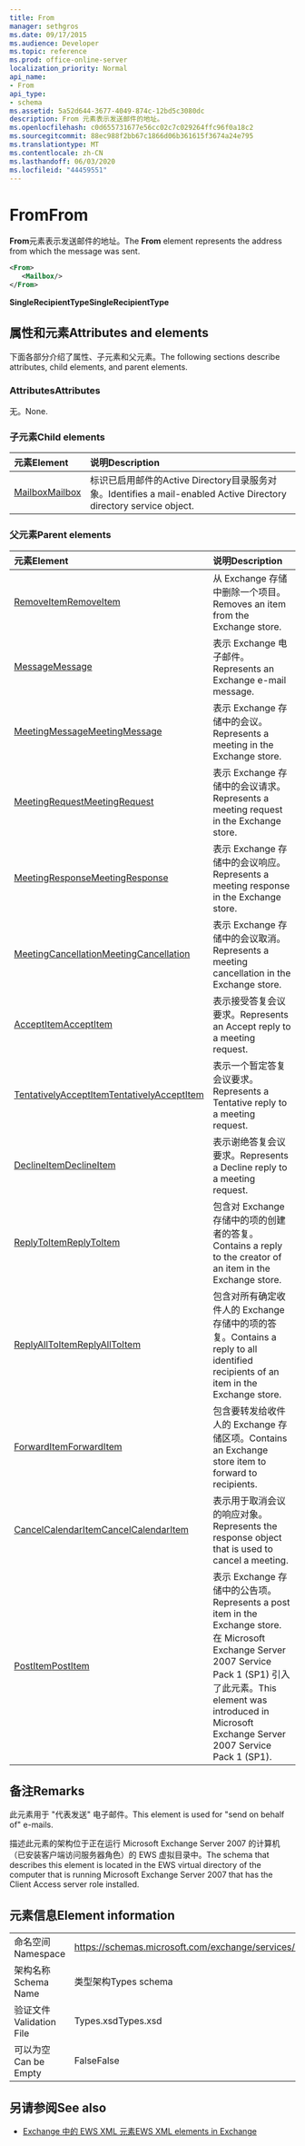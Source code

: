 ```yaml
---
title: From
manager: sethgros
ms.date: 09/17/2015
ms.audience: Developer
ms.topic: reference
ms.prod: office-online-server
localization_priority: Normal
api_name:
- From
api_type:
- schema
ms.assetid: 5a52d644-3677-4049-874c-12bd5c3080dc
description: From 元素表示发送邮件的地址。
ms.openlocfilehash: c0d655731677e56cc02c7c029264ffc96f0a18c2
ms.sourcegitcommit: 88ec988f2bb67c1866d06b361615f3674a24e795
ms.translationtype: MT
ms.contentlocale: zh-CN
ms.lasthandoff: 06/03/2020
ms.locfileid: "44459551"
---
```

# <a name="from"></a><span data-ttu-id="ef406-103">From</span><span class="sxs-lookup"><span data-stu-id="ef406-103">From</span></span>

<span data-ttu-id="ef406-104">**From**元素表示发送邮件的地址。</span><span class="sxs-lookup"><span data-stu-id="ef406-104">The **From** element represents the address from which the message was sent.</span></span> 
  
```xml
<From>
   <Mailbox/>
</From>
```

 <span data-ttu-id="ef406-105">**SingleRecipientType**</span><span class="sxs-lookup"><span data-stu-id="ef406-105">**SingleRecipientType**</span></span>
## <a name="attributes-and-elements"></a><span data-ttu-id="ef406-106">属性和元素</span><span class="sxs-lookup"><span data-stu-id="ef406-106">Attributes and elements</span></span>

<span data-ttu-id="ef406-107">下面各部分介绍了属性、子元素和父元素。</span><span class="sxs-lookup"><span data-stu-id="ef406-107">The following sections describe attributes, child elements, and parent elements.</span></span>
  
### <a name="attributes"></a><span data-ttu-id="ef406-108">Attributes</span><span class="sxs-lookup"><span data-stu-id="ef406-108">Attributes</span></span>

<span data-ttu-id="ef406-109">无。</span><span class="sxs-lookup"><span data-stu-id="ef406-109">None.</span></span>
  
### <a name="child-elements"></a><span data-ttu-id="ef406-110">子元素</span><span class="sxs-lookup"><span data-stu-id="ef406-110">Child elements</span></span>

|<span data-ttu-id="ef406-111">**元素**</span><span class="sxs-lookup"><span data-stu-id="ef406-111">**Element**</span></span>|<span data-ttu-id="ef406-112">**说明**</span><span class="sxs-lookup"><span data-stu-id="ef406-112">**Description**</span></span>|
|:-----|:-----|
|[<span data-ttu-id="ef406-113">Mailbox</span><span class="sxs-lookup"><span data-stu-id="ef406-113">Mailbox</span></span>](mailbox.md) <br/> |<span data-ttu-id="ef406-114">标识已启用邮件的Active Directory目录服务对象。</span><span class="sxs-lookup"><span data-stu-id="ef406-114">Identifies a mail-enabled Active Directory directory service object.</span></span>  <br/> |
   
### <a name="parent-elements"></a><span data-ttu-id="ef406-115">父元素</span><span class="sxs-lookup"><span data-stu-id="ef406-115">Parent elements</span></span>

|<span data-ttu-id="ef406-116">**元素**</span><span class="sxs-lookup"><span data-stu-id="ef406-116">**Element**</span></span>|<span data-ttu-id="ef406-117">**说明**</span><span class="sxs-lookup"><span data-stu-id="ef406-117">**Description**</span></span>|
|:-----|:-----|
|[<span data-ttu-id="ef406-118">RemoveItem</span><span class="sxs-lookup"><span data-stu-id="ef406-118">RemoveItem</span></span>](removeitem.md) <br/> |<span data-ttu-id="ef406-119">从 Exchange 存储中删除一个项目。</span><span class="sxs-lookup"><span data-stu-id="ef406-119">Removes an item from the Exchange store.</span></span>  <br/> |
|[<span data-ttu-id="ef406-120">Message</span><span class="sxs-lookup"><span data-stu-id="ef406-120">Message</span></span>](message-ex15websvcsotherref.md) <br/> |<span data-ttu-id="ef406-121">表示 Exchange 电子邮件。</span><span class="sxs-lookup"><span data-stu-id="ef406-121">Represents an Exchange e-mail message.</span></span>  <br/> |
|[<span data-ttu-id="ef406-122">MeetingMessage</span><span class="sxs-lookup"><span data-stu-id="ef406-122">MeetingMessage</span></span>](meetingmessage.md) <br/> |<span data-ttu-id="ef406-123">表示 Exchange 存储中的会议。</span><span class="sxs-lookup"><span data-stu-id="ef406-123">Represents a meeting in the Exchange store.</span></span>  <br/> |
|[<span data-ttu-id="ef406-124">MeetingRequest</span><span class="sxs-lookup"><span data-stu-id="ef406-124">MeetingRequest</span></span>](meetingrequest.md) <br/> |<span data-ttu-id="ef406-125">表示 Exchange 存储中的会议请求。</span><span class="sxs-lookup"><span data-stu-id="ef406-125">Represents a meeting request in the Exchange store.</span></span>  <br/> |
|[<span data-ttu-id="ef406-126">MeetingResponse</span><span class="sxs-lookup"><span data-stu-id="ef406-126">MeetingResponse</span></span>](meetingresponse.md) <br/> |<span data-ttu-id="ef406-127">表示 Exchange 存储中的会议响应。</span><span class="sxs-lookup"><span data-stu-id="ef406-127">Represents a meeting response in the Exchange store.</span></span>  <br/> |
|[<span data-ttu-id="ef406-128">MeetingCancellation</span><span class="sxs-lookup"><span data-stu-id="ef406-128">MeetingCancellation</span></span>](meetingcancellation.md) <br/> |<span data-ttu-id="ef406-129">表示 Exchange 存储中的会议取消。</span><span class="sxs-lookup"><span data-stu-id="ef406-129">Represents a meeting cancellation in the Exchange store.</span></span>  <br/> |
|[<span data-ttu-id="ef406-130">AcceptItem</span><span class="sxs-lookup"><span data-stu-id="ef406-130">AcceptItem</span></span>](acceptitem.md) <br/> |<span data-ttu-id="ef406-131">表示接受答复会议要求。</span><span class="sxs-lookup"><span data-stu-id="ef406-131">Represents an Accept reply to a meeting request.</span></span>  <br/> |
|[<span data-ttu-id="ef406-132">TentativelyAcceptItem</span><span class="sxs-lookup"><span data-stu-id="ef406-132">TentativelyAcceptItem</span></span>](tentativelyacceptitem.md) <br/> |<span data-ttu-id="ef406-133">表示一个暂定答复会议要求。</span><span class="sxs-lookup"><span data-stu-id="ef406-133">Represents a Tentative reply to a meeting request.</span></span>  <br/> |
|[<span data-ttu-id="ef406-134">DeclineItem</span><span class="sxs-lookup"><span data-stu-id="ef406-134">DeclineItem</span></span>](declineitem.md) <br/> |<span data-ttu-id="ef406-135">表示谢绝答复会议要求。</span><span class="sxs-lookup"><span data-stu-id="ef406-135">Represents a Decline reply to a meeting request.</span></span>  <br/> |
|[<span data-ttu-id="ef406-136">ReplyToItem</span><span class="sxs-lookup"><span data-stu-id="ef406-136">ReplyToItem</span></span>](replytoitem.md) <br/> |<span data-ttu-id="ef406-137">包含对 Exchange 存储中的项的创建者的答复。</span><span class="sxs-lookup"><span data-stu-id="ef406-137">Contains a reply to the creator of an item in the Exchange store.</span></span>  <br/> |
|[<span data-ttu-id="ef406-138">ReplyAllToItem</span><span class="sxs-lookup"><span data-stu-id="ef406-138">ReplyAllToItem</span></span>](replyalltoitem.md) <br/> |<span data-ttu-id="ef406-139">包含对所有确定收件人的 Exchange 存储中的项的答复。</span><span class="sxs-lookup"><span data-stu-id="ef406-139">Contains a reply to all identified recipients of an item in the Exchange store.</span></span>  <br/> |
|[<span data-ttu-id="ef406-140">ForwardItem</span><span class="sxs-lookup"><span data-stu-id="ef406-140">ForwardItem</span></span>](forwarditem.md) <br/> |<span data-ttu-id="ef406-141">包含要转发给收件人的 Exchange 存储区项。</span><span class="sxs-lookup"><span data-stu-id="ef406-141">Contains an Exchange store item to forward to recipients.</span></span>  <br/> |
|[<span data-ttu-id="ef406-142">CancelCalendarItem</span><span class="sxs-lookup"><span data-stu-id="ef406-142">CancelCalendarItem</span></span>](cancelcalendaritem.md) <br/> |<span data-ttu-id="ef406-143">表示用于取消会议的响应对象。</span><span class="sxs-lookup"><span data-stu-id="ef406-143">Represents the response object that is used to cancel a meeting.</span></span>  <br/> |
|[<span data-ttu-id="ef406-144">PostItem</span><span class="sxs-lookup"><span data-stu-id="ef406-144">PostItem</span></span>](postitem.md) <br/> |<span data-ttu-id="ef406-145">表示 Exchange 存储中的公告项。</span><span class="sxs-lookup"><span data-stu-id="ef406-145">Represents a post item in the Exchange store.</span></span> <span data-ttu-id="ef406-146">在 Microsoft Exchange Server 2007 Service Pack 1 (SP1) 引入了此元素。</span><span class="sxs-lookup"><span data-stu-id="ef406-146">This element was introduced in Microsoft Exchange Server 2007 Service Pack 1 (SP1).</span></span>  <br/> |
   
## <a name="remarks"></a><span data-ttu-id="ef406-147">备注</span><span class="sxs-lookup"><span data-stu-id="ef406-147">Remarks</span></span>

<span data-ttu-id="ef406-148">此元素用于 "代表发送" 电子邮件。</span><span class="sxs-lookup"><span data-stu-id="ef406-148">This element is used for "send on behalf of" e-mails.</span></span>
  
<span data-ttu-id="ef406-149">描述此元素的架构位于正在运行 Microsoft Exchange Server 2007 的计算机（已安装客户端访问服务器角色）的 EWS 虚拟目录中。</span><span class="sxs-lookup"><span data-stu-id="ef406-149">The schema that describes this element is located in the EWS virtual directory of the computer that is running Microsoft Exchange Server 2007 that has the Client Access server role installed.</span></span>
  
## <a name="element-information"></a><span data-ttu-id="ef406-150">元素信息</span><span class="sxs-lookup"><span data-stu-id="ef406-150">Element information</span></span>

|||
|:-----|:-----|
|<span data-ttu-id="ef406-151">命名空间</span><span class="sxs-lookup"><span data-stu-id="ef406-151">Namespace</span></span>  <br/> |https://schemas.microsoft.com/exchange/services/2006/types  <br/> |
|<span data-ttu-id="ef406-152">架构名称</span><span class="sxs-lookup"><span data-stu-id="ef406-152">Schema Name</span></span>  <br/> |<span data-ttu-id="ef406-153">类型架构</span><span class="sxs-lookup"><span data-stu-id="ef406-153">Types schema</span></span>  <br/> |
|<span data-ttu-id="ef406-154">验证文件</span><span class="sxs-lookup"><span data-stu-id="ef406-154">Validation File</span></span>  <br/> |<span data-ttu-id="ef406-155">Types.xsd</span><span class="sxs-lookup"><span data-stu-id="ef406-155">Types.xsd</span></span>  <br/> |
|<span data-ttu-id="ef406-156">可以为空</span><span class="sxs-lookup"><span data-stu-id="ef406-156">Can be Empty</span></span>  <br/> |<span data-ttu-id="ef406-157">False</span><span class="sxs-lookup"><span data-stu-id="ef406-157">False</span></span>  <br/> |
   
## <a name="see-also"></a><span data-ttu-id="ef406-158">另请参阅</span><span class="sxs-lookup"><span data-stu-id="ef406-158">See also</span></span>



- [<span data-ttu-id="ef406-159">Exchange 中的 EWS XML 元素</span><span class="sxs-lookup"><span data-stu-id="ef406-159">EWS XML elements in Exchange</span></span>](ews-xml-elements-in-exchange.md)

